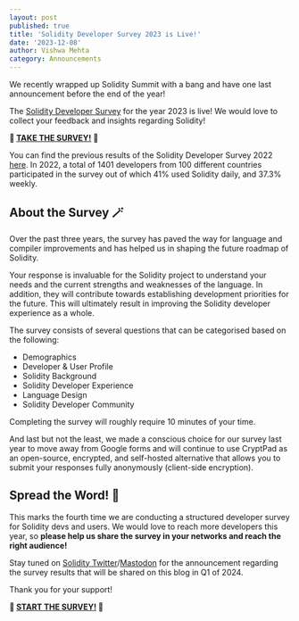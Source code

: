 ```yaml
---
layout: post
published: true
title: 'Solidity Developer Survey 2023 is Live!'
date: '2023-12-08'
author: Vishwa Mehta
category: Announcements
---
```


We recently wrapped up Solidity Summit with a bang and have one last announcement before the end of the year!

The [Solidity Developer Survey](https://cryptpad.fr/form/#/2/form/view/pV-DdryeJoYUWvW+gXsFaMNynEY7t5mUsgeD1urgwSE/) for the year 2023 is live! We would love to collect your feedback and insights regarding Solidity!

**📝 [TAKE THE SURVEY!]() 📝**

You can find the previous results of the Solidity Developer Survey 2022 [here](https://soliditylang.org/blog/2023/03/10/solidity-developer-survey-2022-results/). In 2022, a total of 1401 developers from 100 different countries participated in the survey out of which 41% used Solidity daily, and 37.3% weekly.

## About the Survey 🪄

Over the past three years, the survey has paved the way for language and compiler improvements and has helped us in shaping the future roadmap of Solidity.

Your response is invaluable for the Solidity project to understand your needs and the current strengths and weaknesses of the language. In addition, they will contribute towards establishing development priorities for the future. This will ultimately result in improving the Solidity developer experience as a whole.

The survey consists of several questions that can be categorised based on the following:

- Demographics
- Developer & User Profile
- Solidity Background
- Solidity Developer Experience
- Language Design
- Solidity Developer Community

Completing the survey will roughly require 10 minutes of your time.

And last but not the least, we made a conscious choice for our survey last year to move away from Google forms and will continue to use CryptPad as an open-source, encrypted, and self-hosted alternative that allows you to submit your responses fully anonymously (client-side encryption).

## Spread the Word! 📯

This marks the fourth time we are conducting a structured developer survey for Solidity devs and users. We would love to reach more developers this year, so **please help us share the survey in your networks and reach the right audience!**

Stay tuned on [Solidity Twitter](https://twitter.com/solidity_lang)/[Mastodon](https://fosstodon.org/@solidity) for the announcement regarding the survey results that will be shared on this blog in Q1 of 2024.

Thank you for your support!

**🏁 [START THE SURVEY!](https://cryptpad.fr/form/#/2/form/view/pV-DdryeJoYUWvW+gXsFaMNynEY7t5mUsgeD1urgwSE/) 🏁**
